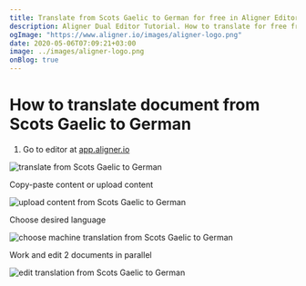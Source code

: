 ```yaml
---
title: Translate from Scots Gaelic to German for free in Aligner Editor
description: Aligner Dual Editor Tutorial. How to translate for free from Scots Gaelic to German. Aligner is multilingual document management platform. 
ogImage: "https://www.aligner.io/images/aligner-logo.png"
date: 2020-05-06T07:09:21+03:00
image: ../images/aligner-logo.png
onBlog: true
---
```


# How to translate document from Scots Gaelic to German

1. Go to editor at [app.aligner.io](https://app.aligner.io "Aligner App web page")

![translate from Scots Gaelic to German](../aligner-blank-editor.png "translate from Scots Gaelic to German")

Copy-paste content or upload content

![upload content from Scots Gaelic to German](../aligner-uploaded-document.png "upload content from Scots Gaelic to German")

Choose desired language

![choose machine translation from Scots Gaelic to German](../aligner-language-dropdown.png "choose machine translation from Scots Gaelic to German")

Work and edit 2 documents in parallel

![edit translation from Scots Gaelic to German](../aligner-double-sitded-editor.png "edit translation from Scots Gaelic to German")

